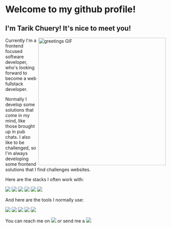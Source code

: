 # Welcome to my github profile!

## I'm Tarik Chuery! It's nice to meet you!

<img src="https://camo.githubusercontent.com/8bf6f6d78abc81fcf9c49f10649423e73ea44bc248e83aaae8759d401c829a84/68747470733a2f2f70687973696373677572756b756c2e66696c65732e776f726470726573732e636f6d2f323031392f30322f6368617261637465722d312e676966" alt='greetings GIF' width=400 align="right"/>

Currently I'm a frontend focused software developer, who's looking forward to become a web fullstack developer.

Normally I develop some solutions that come in my mind, like those brought up in pub chats. I also like to be challenged, so I'm always developing some frontend solutions that I find challenges websites.

Here are the stacks I often work with:

<img src='https://img.shields.io/badge/React-20232A?style=for-the-badge&logo=react&logoColor=61DAFB'/> <img src='https://img.shields.io/badge/React_Router-CA4245?style=for-the-badge&logo=react-router&logoColor=white' /> <img src='https://img.shields.io/badge/styled--components-DB7093?style=for-the-badge&logo=styled-components&logoColor=white' /> <img src='https://img.shields.io/badge/Vite-B73BFE?style=for-the-badge&logo=vite&logoColor=FFD62E' /> <img src='https://img.shields.io/badge/JavaScript-323330?style=for-the-badge&logo=javascript&logoColor=F7DF1E' /> <img src='https://img.shields.io/badge/TypeScript-007ACC?style=for-the-badge&logo=typescript&logoColor=white' />

And here are the tools I normally use:

<img src='https://img.shields.io/badge/GIT-E44C30?style=for-the-badge&logo=git&logoColor=white' /> <img src='https://img.shields.io/badge/VSCode-0078D4?style=for-the-badge&logo=visual%20studio%20code&logoColor=white' /> <img src='https://img.shields.io/badge/Stack_Overflow-FE7A16?style=for-the-badge&logo=stack-overflow&logoColor=white' /> <img src='https://img.shields.io/badge/Trello-0052CC?style=for-the-badge&logo=trello&logoColor=white' /> <img src='https://img.shields.io/badge/npm-CB3837?style=for-the-badge&logo=npm&logoColor=white' />

You can reach me on <a target='_blank' href='https://www.linkedin.com/in/tarikochuery/'><img src='https://img.shields.io/badge/LinkedIn-0077B5?style=for-the-badge&logo=linkedin&logoColor=white' /></a> or send me a <a href='mailto:ttarikechuery@gmail.com'><img src='https://img.shields.io/badge/Gmail-D14836?style=for-the-badge&logo=gmail&logoColor=white' /></a>
